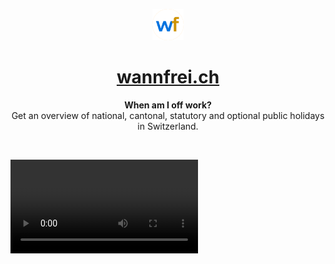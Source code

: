 <p align="center">
    <div align="center">
        <img src="src/app/icon.png" height="50px">
    </div>
    <h1 align="center"><a href="https://wannfrei.ch" alt="wannfrei.ch" >wannfrei.ch</a></h1>
    <p align="center">
        <b>When am I off work?</b> </br>
        Get an overview of national, cantonal, statutory and optional public holidays in Switzerland.
    </p>
</p>

</br>

![demo](wannfrei_demo.mov)
